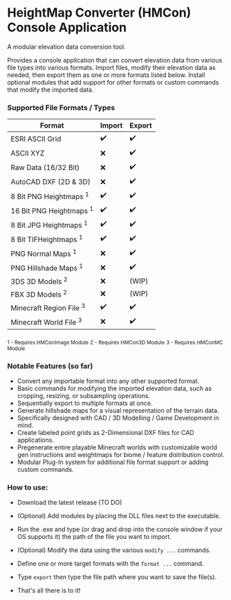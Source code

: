 # HeightMap Converter (HMCon) Console Application

A modular elevation data conversion tool.

Provides a console application that can convert elevation data from various file types into various formats. Import files, modify their elevation data as needed, then export them as one or more formats listed below. Install optional modules that add support for other formats or custom commands that modify the imported data.

### Supported File Formats / Types

| Format                             | Import             | Export             |
| ---------------------------------- | ------------------ | ------------------ |
| ESRI ASCII Grid                    | :heavy_check_mark: | :heavy_check_mark: |
| ASCII XYZ                          | :x:                | :heavy_check_mark: |
| Raw Data (16/32 Bit)               | :x:                | :heavy_check_mark: |
| AutoCAD DXF (2D & 3D)              | :x:                | :heavy_check_mark: |
| 8 Bit PNG Heightmaps <sup>1</sup>  | :heavy_check_mark: | :heavy_check_mark: |
| 16 Bit PNG Heightmaps <sup>1</sup> | :heavy_check_mark: | :heavy_check_mark: |
| 8 Bit JPG Heightmaps <sup>1</sup>  | :heavy_check_mark: | :heavy_check_mark: |
| 8 Bit TIFHeightmaps <sup>1</sup>   | :heavy_check_mark: | :heavy_check_mark: |
| PNG Normal Maps <sup>1</sup>       | :x:                | :heavy_check_mark: |
| PNG Hillshade Maps <sup>1</sup>    | :x:                | :heavy_check_mark: |
| 3DS 3D Models <sup>2</sup>         | :x:                | (WIP)              |
| FBX 3D Models <sup>2</sup>         | :x:                | (WIP)              |
| Minecraft Region File <sup>3</sup> | :heavy_check_mark: | :heavy_check_mark: |
| Minecraft World File <sup>3</sup>  | :x:                | :heavy_check_mark: |

<sub>1 - Requires HMConImage Module</sub>
<sub>2 - Requires HMCon3D Module</sub>
<sub>3 - Requires HMConMC Module</sub>

### Notable Features (so far)

- Convert any importable format into any other supported format.
- Basic commands for modifying the imported elevation data, such as cropping, resizing, or subsampling operations.
- Sequentially export to multiple formats at once.
- Generate hillshade maps for a visual representation of the terrain data.
- Specifically designed with CAD / 3D Modelling / Game Development in mind.
- Create labeled point grids as 2-Dimensional DXF files for CAD applications.
- Pregenerate entire playable Minecraft worlds with customizable world gen instructions and weightmaps for biome / feature distribution control.
- Modular Plug-In system for additional file format support or adding custom commands.

### How to use:

- Download the latest release (TO DO)

- (Optional) Add modules by placing the DLL files next to the executable.

- Run the .exe and type (or drag and drop into the console window if your OS supports it) the path of the file you want to import.

- (Optional) Modify the data using the various `modify ...` commands.

- Define one or more target formats with the `format ...` command.

- Type `export` then type the file path where you want to save the file(s).

- That's all there is to it!
